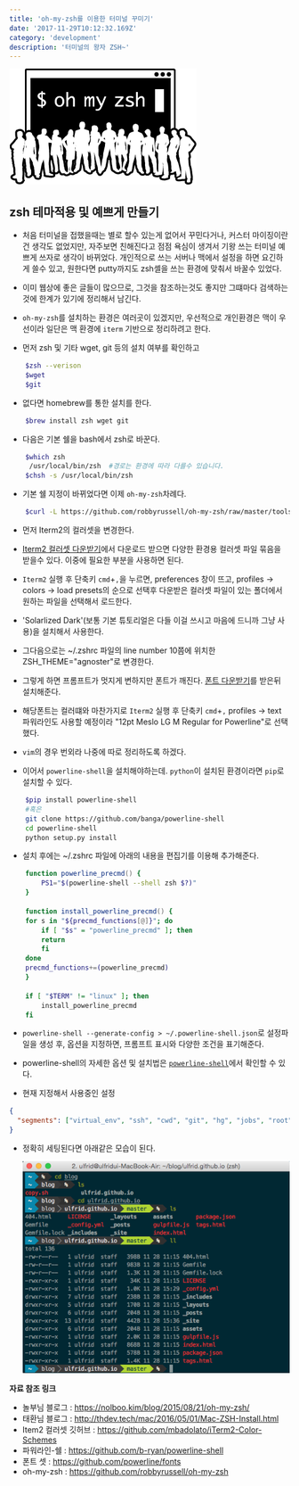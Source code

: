 ```yaml
---
title: 'oh-my-zsh를 이용한 터미널 꾸미기'
date: '2017-11-29T10:12:32.169Z'
category: 'development'
description: '터미널의 왕자 ZSH~'
---
```


![](./images/oh_my_zsh_logo.png)

## zsh 테마적용 및 예쁘게 만들기

- 처음 터미널을 접했을때는 별로 할수 있는게 없어서 꾸민다거나, 커스터 마이징이란건 생각도 없었지만, 자주보면 친해진다고 점점 욕심이 생겨서 기왕 쓰는 터미널 예쁘게 쓰자로 생각이 바뀌었다. 개인적으로 쓰는 서버나 맥에서
  설정을 하면 요긴하게 쓸수 있고, 원한다면 putty까지도 zsh셸을 쓰는 환경에 맞춰서 바꿀수 있었다.

- 이미 웹상에 좋은 글들이 많으므로, 그것을 참조하는것도 좋지만 그떄마다 검색하는 것에 한계가 있기에 정리해서 남긴다.

- `oh-my-zsh`를 설치하는 환경은 여러곳이 있겠지만, 우선적으로 개인환경은 맥이 우선이라 일단은 맥 환경에 `iterm` 기반으로 정리하려고 한다.
- 먼저 zsh 및 기타 wget, git 등의 설치 여부를 확인하고

```zsh
    $zsh --verison
    $wget
    $git
```

- 없다면 homebrew를 통한 설치를 한다.

```zsh
    $brew install zsh wget git
```

- 다음은 기본 쉘을 bash에서 zsh로 바꾼다.

```zsh
    $which zsh
     /usr/local/bin/zsh  #경로는 환경에 따라 다를수 있습니다.
    $chsh -s /usr/local/bin/zsh
```

- 기본 쉘 지정이 바뀌었다면 이제 `oh-my-zsh`차례다.

```zsh
    $curl -L https://github.com/robbyrussell/oh-my-zsh/raw/master/tools/install.sh | sh
```

- 먼저 Iterm2의 컬러셋을 변경한다.

- [Iterm2 컬러셋 다운받기](https://github.com/mbadolato/iTerm2-Color-Schemes)에서 다운로드 받으면 다양한 환경용 컬러셋 파일 묶음을 받을수 있다. 이중에 필요한 부분을 사용하면 된다.

- `Iterm2` 실행 후 단축키 `cmd`+`,`을 누르면, preferences 창이 뜨고, profiles -> colors -> load presets의 순으로 선택후 다운받은 컬러셋 파일이 있는 폴더에서 원하는 파일을 선택해서 로드한다.

- 'Solarlized Dark'(보통 기본 튜토리얼은 다들 이걸 쓰시고 마음에 드니까 그냥 사용)을 설치해서 사용한다.

- 그다음으로는 ~/.zshrc 파일의 line number 10쯤에 위치한 ZSH_THEME="agnoster"로 변경한다.

- 그렇게 하면 프롬프트가 멋지게 변하지만 폰트가 깨진다. [폰트 다운받기](https://github.com/powerline/fonts)를 받은뒤 설치해준다.

- 해당폰트는 컬러떄와 마찬가지로 `Iterm2` 실행 후 단축키 `cmd`+`,` profiles -> text
  파워라인도 사용할 예정이라 "12pt Meslo LG M Regular for Powerline"로 선택했다.

- `vim`의 경우 번외라 나중에 따로 정리하도록 하겠다.

- 이어서 `powerline-shell`을 설치해야하는데. `python`이 설치된 환경이라면 `pip`로 설치할 수 있다.

```zsh
    $pip install powerline-shell
    #혹은
    git clone https://github.com/banga/powerline-shell
    cd powerline-shell
    python setup.py install
```

- 설치 후에는 ~/.zshrc 파일에 아래의 내용을 편집기를 이용해 추가해준다.

```zsh
    function powerline_precmd() {
        PS1="$(powerline-shell --shell zsh $?)"
    }

    function install_powerline_precmd() {
    for s in "${precmd_functions[@]}"; do
        if [ "$s" = "powerline_precmd" ]; then
        return
        fi
    done
    precmd_functions+=(powerline_precmd)
    }

    if [ "$TERM" != "linux" ]; then
        install_powerline_precmd
    fi
```

- `powerline-shell --generate-config > ~/.powerline-shell.json`로 설정파일을 생성 후,
  옵션을 지정하면, 프롬프트 표시와 다양한 조건을 표기해준다.

- powerline-shell의 자세한 옵션 및 설치법은 [`powerline-shell`](https://github.com/b-ryan/powerline-shell)에서 확인할 수 있다.

- 현재 지정해서 사용중인 설정

```json
{
  "segments": ["virtual_env", "ssh", "cwd", "git", "hg", "jobs", "root"]
}
```

- 정확히 세팅된다면 아래같은 모습이 된다.

  ![my_zsh](./images/ohmyzsh.png)

**자료 참조 링크**

- 놀부님 블로그 : https://nolboo.kim/blog/2015/08/21/oh-my-zsh/
- 태환님 블로그 : http://thdev.tech/mac/2016/05/01/Mac-ZSH-Install.html
- Item2 컬러셋 깃허브 : https://github.com/mbadolato/iTerm2-Color-Schemes
- 파워라인-쉘 : https://github.com/b-ryan/powerline-shell
- 폰트 셋 : https://github.com/powerline/fonts
- oh-my-zsh : https://github.com/robbyrussell/oh-my-zsh
